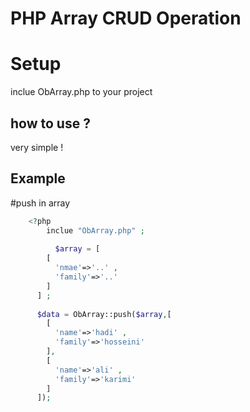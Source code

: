 # PHP Array CRUD Operation




# Setup

inclue ObArray.php to your project

## how to use ?

very simple !


## Example

#push in array 

```php
    <?php 
	    inclue "ObArray.php" ;
		
		  $array = [
        [
          'nmae'=>'..' ,
          'family'=>'..'
        ]
      ] ;
      
      $data = ObArray::push($array,[
        [
          'name'=>'hadi' ,
          'family'=>'hosseini'
        ],
        [
          'name'=>'ali' ,
          'family'=>'karimi'
        ]
      ]);

	
